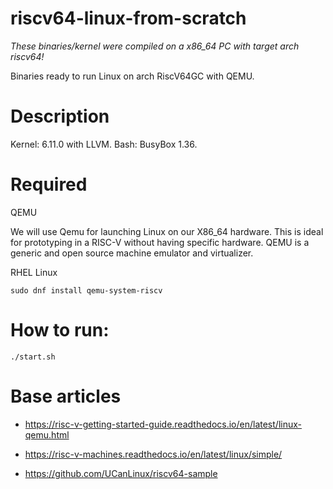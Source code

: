# riscv64-linux-from-scratch

*These binaries/kernel were compiled on a x86_64 PC with target arch riscv64!*

Binaries ready to run Linux on arch RiscV64GC with QEMU.

# Description

Kernel: 6.11.0 with LLVM.
Bash: BusyBox 1.36. 

# Required

QEMU

We will use Qemu for launching Linux on our X86_64 hardware. 
This is ideal for prototyping in a RISC-V without having specific hardware.
QEMU is a generic and open source machine emulator and virtualizer.

RHEL Linux 
```
sudo dnf install qemu-system-riscv
```

# How to run:

```
./start.sh
```

# Base articles

- https://risc-v-getting-started-guide.readthedocs.io/en/latest/linux-qemu.html

- https://risc-v-machines.readthedocs.io/en/latest/linux/simple/

- https://github.com/UCanLinux/riscv64-sample
